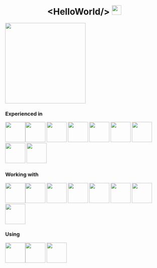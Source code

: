 <h1 align="center">&lt;HelloWorld/&gt; <img src="https://raw.githubusercontent.com/yaelmontufar/yaelmontufar/main/Hi.gif" width="30px"></h1>
<img  align="center" src="https://raw.githubusercontent.com/yaelmontufar/yaelmontufar/main/YM.gif" height="256" />

### Experienced in
<img src="https://cdn.jsdelivr.net/gh/devicons/devicon/icons/html5/html5-original.svg" width="64px"><img src="https://cdn.jsdelivr.net/gh/devicons/devicon/icons/css3/css3-original.svg" width="64px">
<img src="https://cdn.jsdelivr.net/gh/devicons/devicon/icons/javascript/javascript-original.svg" width="64px">
<img src="https://cdn.jsdelivr.net/gh/devicons/devicon/icons/bootstrap/bootstrap-plain.svg" width="64px">
<img src="https://cdn.jsdelivr.net/gh/devicons/devicon/icons/sass/sass-original.svg" width="64px">
<img src="https://cdn.jsdelivr.net/gh/devicons/devicon/icons/webpack/webpack-original.svg" width="64px">
<img src="https://cdn.jsdelivr.net/gh/devicons/devicon/icons/postgresql/postgresql-original.svg" width="64px">
<img src="https://cdn.jsdelivr.net/gh/devicons/devicon/icons/ruby/ruby-plain.svg" width="64px">
<img src="https://cdn.jsdelivr.net/gh/devicons/devicon/icons/rails/rails-plain-wordmark.svg" width="64px">

### Working with
<img src="https://cdn.jsdelivr.net/gh/devicons/devicon/icons/figma/figma-original.svg" width="64px"><img src="https://cdn.jsdelivr.net/gh/devicons/devicon/icons/react/react-original.svg" width="64px">
<img src="https://cdn.jsdelivr.net/gh/devicons/devicon/icons/android/android-plain.svg" width="64px">
<img src="https://raw.githubusercontent.com/yaelmontufar/yaelmontufar/7616e6bf4a6888a0e3bbaa0c69cd266d9667623d/apple.svg" width="64px">
<img src="https://cdn.jsdelivr.net/gh/devicons/devicon/icons/firebase/firebase-plain.svg" width="64px">
<img src="https://cdn.jsdelivr.net/gh/devicons/devicon/icons/jest/jest-plain.svg" width="64px">
<img src="https://cdn.jsdelivr.net/gh/devicons/devicon/icons/gatsby/gatsby-plain.svg" width="64px">
<img src="https://cdn.jsdelivr.net/gh/devicons/devicon/icons/tailwindcss/tailwindcss-plain.svg" width="64px">

### Using
<img src="https://cdn.jsdelivr.net/gh/devicons/devicon/icons/vscode/vscode-original.svg" width="64px"><img src="https://cdn.jsdelivr.net/gh/devicons/devicon/icons/git/git-original.svg" width="64px">
<img src="https://raw.githubusercontent.com/yaelmontufar/yaelmontufar/40d459cebf032b5eda6d0a334dc1c849bfc367e1/github.svg" width="64px">

